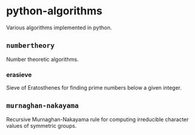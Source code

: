 # python-algorithms

Various algorithms implemented in python.

## `numbertheory`
Number theoretic algorithms.

### erasieve
Sieve of Eratosthenes for finding prime numbers below a given integer.

## `murnaghan-nakayama`
Recursive Murnaghan-Nakayama rule for computing irreducible character values of symmetric groups.
